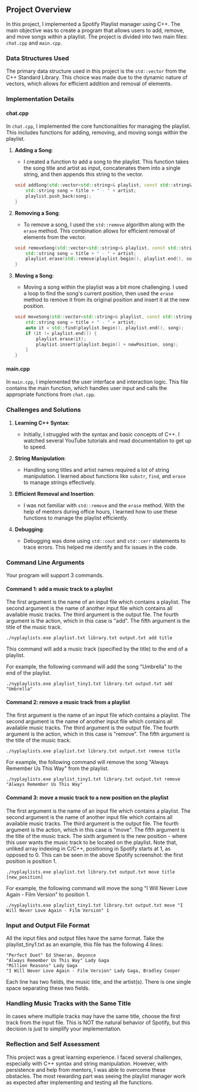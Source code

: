 

## Project Overview

In this project, I implemented a Spotify Playlist manager using C++. The main objective was to create a program that allows users to add, remove, and move songs within a playlist. The project is divided into two main files: `chat.cpp` and `main.cpp`.

### Data Structures Used

The primary data structure used in this project is the `std::vector` from the C++ Standard Library. This choice was made due to the dynamic nature of vectors, which allows for efficient addition and removal of elements.

### Implementation Details

#### chat.cpp

In `chat.cpp`, I implemented the core functionalities for managing the playlist. This includes functions for adding, removing, and moving songs within the playlist.

1. **Adding a Song**: 
    - I created a function to add a song to the playlist. This function takes the song title and artist as input, concatenates them into a single string, and then appends this string to the vector.
    ```cpp
    void addSong(std::vector<std::string>& playlist, const std::string& title, const std::string& artist) {
        std::string song = title + " - " + artist;
        playlist.push_back(song);
    }
    ```

2. **Removing a Song**: 
    - To remove a song, I used the `std::remove` algorithm along with the `erase` method. This combination allows for efficient removal of elements from the vector.
    ```cpp
    void removeSong(std::vector<std::string>& playlist, const std::string& title, const std::string& artist) {
        std::string song = title + " - " + artist;
        playlist.erase(std::remove(playlist.begin(), playlist.end(), song), playlist.end());
    }
    ```

3. **Moving a Song**: 
    - Moving a song within the playlist was a bit more challenging. I used a loop to find the song's current position, then used the `erase` method to remove it from its original position and insert it at the new position.
    ```cpp
    void moveSong(std::vector<std::string>& playlist, const std::string& title, const std::string& artist, int newPosition) {
        std::string song = title + " - " + artist;
        auto it = std::find(playlist.begin(), playlist.end(), song);
        if (it != playlist.end()) {
            playlist.erase(it);
            playlist.insert(playlist.begin() + newPosition, song);
        }
    }
    ```

#### main.cpp

In `main.cpp`, I implemented the user interface and interaction logic. This file contains the main function, which handles user input and calls the appropriate functions from `chat.cpp`.

### Challenges and Solutions

1. **Learning C++ Syntax**: 
    - Initially, I struggled with the syntax and basic concepts of C++. I watched several YouTube tutorials and read documentation to get up to speed.

2. **String Manipulation**: 
    - Handling song titles and artist names required a lot of string manipulation. I learned about functions like `substr`, `find`, and `erase` to manage strings effectively.

3. **Efficient Removal and Insertion**: 
    - I was not familiar with `std::remove` and the `erase` method. With the help of mentors during office hours, I learned how to use these functions to manage the playlist efficiently.

4. **Debugging**: 
    - Debugging was done using `std::cout` and `std::cerr` statements to trace errors. This helped me identify and fix issues in the code.

### Command Line Arguments

Your program will support 3 commands.

#### Command 1: add a music track to a playlist
The first argument is the name of an input file which contains a playlist. The second argument is the name of another input file which contains all available music tracks. The third argument is the output file. The fourth argument is the action, which in this case is "add". The fifth argument is the title of the music track.

```console
./nyplaylists.exe playlist.txt library.txt output.txt add title
```

This command will add a music track (specified by the title) to the end of a playlist.

For example, the following command will add the song "Umbrella" to the end of the playlist.
```console
./nyplaylists.exe playlist_tiny1.txt library.txt output.txt add "Umbrella"
```

#### Command 2: remove a music track from a playlist
The first argument is the name of an input file which contains a playlist. The second argument is the name of another input file which contains all available music tracks. The third argument is the output file. The fourth argument is the action, which in this case is "remove". The fifth argument is the title of the music track.

```console
./nyplaylists.exe playlist.txt library.txt output.txt remove title
```

For example, the following command will remove the song "Always Remember Us This Way" from the playlist.
```console
./nyplaylists.exe playlist_tiny1.txt library.txt output.txt remove "Always Remember Us This Way"
```

#### Command 3: move a music track to a new position on the playlist
The first argument is the name of an input file which contains a playlist. The second argument is the name of another input file which contains all available music tracks. The third argument is the output file. The fourth argument is the action, which in this case is "move". The fifth argument is the title of the music track. The sixth argument is the new position - where this user wants the music track to be located on the playlist. Note that, unliked array indexing in C/C++, positioning in Spotify starts at 1, as opposed to 0. This can be seen in the above Spotify screenshot: the first position is position 1.

```console
./nyplaylists.exe playlist.txt library.txt output.txt move title [new_position]
```

For example, the following command will move the song "I Will Never Love Again - Film Version" to position 1.
```console
./nyplaylists.exe playlist_tiny1.txt library.txt output.txt move "I Will Never Love Again - Film Version" 1
```

### Input and Output File Format

All the input files and output files have the same format. Take the playlist_tiny1.txt as an example, this file has the following 4 lines:

```console
"Perfect Duet" Ed Sheeran, Beyonce
"Always Remember Us This Way" Lady Gaga
"Million Reasons" Lady Gaga
"I Will Never Love Again - Film Version" Lady Gaga, Bradley Cooper
```

Each line has two fields, the music title, and the artist(s). There is one single space separating these two fields.

### Handling Music Tracks with the Same Title

In cases where multiple tracks may have the same title, choose the first track from the input file. This is NOT the natural behavior of Spotify, but this decision is just to simplify your implementation.

### Reflection and Self Assessment

This project was a great learning experience. I faced several challenges, especially with C++ syntax and string manipulation. However, with persistence and help from mentors, I was able to overcome these obstacles. The most rewarding part was seeing the playlist manager work as expected after implementing and testing all the functions.



